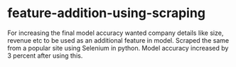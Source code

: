 # feature-addition-using-scraping
For increasing the final model accuracy wanted company details like size, revenue etc to be used as an additional feature in model. Scraped the same from a popular site using Selenium in python.
Model accuracy increased by 3 percent after using this.

